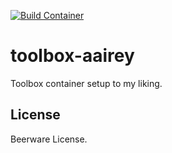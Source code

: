 [![Build Container](https://github.com/aairey/toolbox/actions/workflows/build-container.yaml/badge.svg)](https://github.com/aairey/toolbox/actions/workflows/build-container.yaml)

# toolbox-aairey

Toolbox container setup to my liking.

## License

Beerware License.